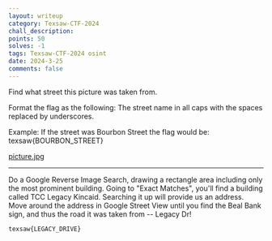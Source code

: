 ```yaml
---
layout: writeup
category: Texsaw-CTF-2024
chall_description:
points: 50
solves: -1
tags: Texsaw-CTF-2024 osint
date: 2024-3-25
comments: false
---
```


Find what street this picture was taken from.  

Format the flag as the following: The street name in all caps with the spaces replaced by underscores.  

Example: If the street was Bourbon Street the flag would be: texsaw{BOURBON_STREET}  

[picture.jpg](https://github.com/Nightxade/ctf-writeups/blob/master/assets/CTFs/Texsaw-CTF-2024/picture.jpg)  

---

Do a Google Reverse Image Search, drawing a rectangle area including only the most prominent building. Going to "Exact Matches", you'll find a building called TCC Legacy Kincaid. Searching it up will provide us an address. Move around the address in Google Street View until you find the Beal Bank sign, and thus the road it was taken from -- Legacy Dr!  

    texsaw{LEGACY_DRIVE}